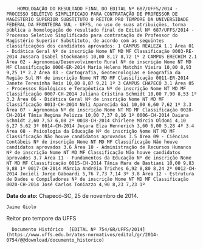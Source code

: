         HOMOLOGAÇÃO DO RESULTADO FINAL DO EDITAL Nº 687/UFFS/2014 - PROCESSO SELETIVO SIMPLIFICADO PARA CONTRATAÇÃO DE PROFESSOR DE MAGISTÉRIO SUPERIOR SUBSTITUTO O REITOR PRO TEMPORE DA UNIVERSIDADE FEDERAL DA FRONTEIRA SUL - UFFS, no uso de suas atribuições, torna pública a homologação do resultado final do Edital Nº 687/UFFS/2014 - Processo Seletivo Simplificado para contratação de Professor do Magistério Superior Substituto, de acordo com as seguintes classificações dos candidatos aprovados: 1 CAMPUS REALEZA 1.1 Área 01 - Didática Geral Nº de inscrição Nome NT MD MF Classificação 0003-RE-2014 Jussara Isabel Stockmanns 10,00 8,17 8,72 1º 2 CAMPUS ERECHIM 2.1 Área 02 - Agronomia/Desenvolvimento Rural Nº de inscrição Nome NT MD MF Classificação 0006-ER-2014 Maria Helena Matchin Vieira 10,00 8,93 9,25 1º 2.2 Área 03 - Cartografia, Geotecnologias e Geografia da Região Sul Nº de inscrição Nome NT MD MF Classificação 0011-ER-2014 Janete Teresinha Reis 10,00 8,87 9,21 1º 3 CAMPUS CHAPECÓ 3.1 Área 05 - Processos Biológicos e Terapêutica Nº de inscrição Nome NT MD MF Classificação 0007-CH-2014 Juliana Cristina Schmidt 10,00 7,90 8,53 1º 3.2 Área 06 - Didática Geral Nº de inscrição Nome NT MD MF Classificação 0013-CH-2014 Neli Aparecida Gai 10,00 6,60 7,62 1º 3.3 Área 07 - Agronomia Nº de inscrição Nome NT MD MF Classificação 0028-CH-2014 Tânia Regina Pelizza 10,00 7,37 8,16 1º 0006-CH-2014 Daiana Schmidt 2,60 7,57 6,08 2º 0018-CH-2014 Chirlene Márcia Oldoni 4,10 6,27 5,62 3º 0014-CH-2014 Juçara Elza Hennerich 3,60 6,00 5,28 4º 3.4 Área 08 - Psicologia da Educação Nº de inscrição Nome NT MD MF Classificação Não houve candidatos aprovados 3.5 Área 09 - Ciências Contábeis Nº de inscrição Nome NT MD MF Classificação Não houve candidatos aprovados 3.6 Área 10 - Administração de Recursos Humanos Nº de inscrição Nome NT MD MF Classificação Não houve candidatos aprovados 3.7 Área 11 - Fundamentos da Educação Nº de inscrição Nome NT MD MF Classificação 0015-CH-2014 Tânia Mara de Bastiani 10,00 9,83 9,88 1º 0017-CH-2014 Márcia Andréia Triches 6,92 8,80 8,24 2º 0012-CH-2014 Jocieli Jorge Gaboardi 5,76 7,73 7,14 3º 3.8 Área 12 - Estrutura de Dados e Compiladores Nº de inscrição Nome NT MD MF Classificação 0020-CH-2014 José Carlos Toniazzo 4,90 8,23 7,23 1º 

   **Data do ato:** Chapecó-SC, 25 de novembro de 2014.   
 

    Jaime Giolo   
 Reitor pro tempore da UFFS 

      Documento Histórico  [EDITAL Nº 754/GR/UFFS/2014](https://www.uffs.edu.br/atos-normativos/edital/gr/2014-0754/@@download/documento_historico)     
      
